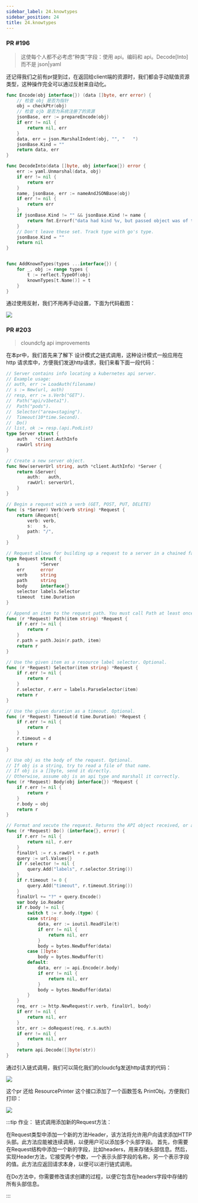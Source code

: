 ```yaml
---
sidebar_label: 24.knowtypes
sidebar_position: 24
title: 24.knowtypes
---
```


### PR #196
> 这使每个人都不必考虑“种类”字段：使用 api。编码和 api。Decode[Into] 而不是 json|yaml

还记得我们之前有pr提到过，在返回给client端的资源时，我们都会手动赋值资源类型，这种操作完全可以通过反射来自动化。

```go
func Encode(obj interface{}) (data []byte, err error) {
	// 检查 obj 是否为指针
	obj = checkPtr(obj)
	// 检查 ojb 是否为系统注册了的资源
	jsonBase, err := prepareEncode(obj)
	if err != nil {
		return nil, err
	}
	data, err = json.MarshalIndent(obj, "", "	")
	jsonBase.Kind = ""
	return data, err
}

func DecodeInto(data []byte, obj interface{}) error {
	err := yaml.Unmarshal(data, obj)
	if err != nil {
		return err
	}
	name, jsonBase, err := nameAndJSONBase(obj)
	if err != nil {
		return err
	}
	if jsonBase.Kind != "" && jsonBase.Kind != name {
		return fmt.Errorf("data had kind %v, but passed object was of type %v", jsonBase.Kind, name)
	}
	// Don't leave these set. Track type with go's type.
	jsonBase.Kind = ""
	return nil
}


func AddKnownTypes(types ...interface{}) {
	for _, obj := range types {
		t := reflect.TypeOf(obj)
		knownTypes[t.Name()] = t
	}
}
```

通过使用反射，我们不用再手动设置，下面为代码截图：

![](https://raw.githubusercontent.com/mouuii/picture/master/%E6%88%AA%E5%B1%8F2023-05-11%20%E4%B8%8B%E5%8D%884.46.41.png)

### PR #203
> cloundcfg api improvements

在本pr中，我们首先来了解下 设计模式之链式调用，这种设计模式一般应用在 http 请求库中，方便我们发送http请求，我们来看下面一段代码：

```go
// Server contains info locating a kubernetes api server.
// Example usage:
// auth, err := LoadAuth(filename)
// s := New(url, auth)
// resp, err := s.Verb("GET").
//	Path("api/v1beta1").
//	Path("pods").
//	Selector("area=staging").
//	Timeout(10*time.Second).
//	Do()
// list, ok := resp.(api.PodList)
type Server struct {
	auth   *client.AuthInfo
	rawUrl string
}

// Create a new server object.
func New(serverUrl string, auth *client.AuthInfo) *Server {
	return &Server{
		auth:   auth,
		rawUrl: serverUrl,
	}
}

// Begin a request with a verb (GET, POST, PUT, DELETE)
func (s *Server) Verb(verb string) *Request {
	return &Request{
		verb: verb,
		s:    s,
		path: "/",
	}
}

// Request allows for building up a request to a server in a chained fashion.
type Request struct {
	s        *Server
	err      error
	verb     string
	path     string
	body     interface{}
	selector labels.Selector
	timeout  time.Duration
}

// Append an item to the request path. You must call Path at least once.
func (r *Request) Path(item string) *Request {
	if r.err != nil {
		return r
	}
	r.path = path.Join(r.path, item)
	return r
}

// Use the given item as a resource label selector. Optional.
func (r *Request) Selector(item string) *Request {
	if r.err != nil {
		return r
	}
	r.selector, r.err = labels.ParseSelector(item)
	return r
}

// Use the given duration as a timeout. Optional.
func (r *Request) Timeout(d time.Duration) *Request {
	if r.err != nil {
		return r
	}
	r.timeout = d
	return r
}

// Use obj as the body of the request. Optional.
// If obj is a string, try to read a file of that name.
// If obj is a []byte, send it directly.
// Otherwise, assume obj is an api type and marshall it correctly.
func (r *Request) Body(obj interface{}) *Request {
	if r.err != nil {
		return r
	}
	r.body = obj
	return r
}

// Format and xecute the request. Returns the API object received, or an error.
func (r *Request) Do() (interface{}, error) {
	if r.err != nil {
		return nil, r.err
	}
	finalUrl := r.s.rawUrl + r.path
	query := url.Values{}
	if r.selector != nil {
		query.Add("labels", r.selector.String())
	}
	if r.timeout != 0 {
		query.Add("timeout", r.timeout.String())
	}
	finalUrl += "?" + query.Encode()
	var body io.Reader
	if r.body != nil {
		switch t := r.body.(type) {
		case string:
			data, err := ioutil.ReadFile(t)
			if err != nil {
				return nil, err
			}
			body = bytes.NewBuffer(data)
		case []byte:
			body = bytes.NewBuffer(t)
		default:
			data, err := api.Encode(r.body)
			if err != nil {
				return nil, err
			}
			body = bytes.NewBuffer(data)
		}
	}
	req, err := http.NewRequest(r.verb, finalUrl, body)
	if err != nil {
		return nil, err
	}
	str, err := doRequest(req, r.s.auth)
	if err != nil {
		return nil, err
	}
	return api.Decode([]byte(str))
}
```

通过引入链式调用，我们可以简化我们的cloudcfg发送http请求的代码：

![](https://raw.githubusercontent.com/mouuii/picture/master/%E6%88%AA%E5%B1%8F2023-05-11%20%E4%B8%8B%E5%8D%884.55.01.png)


这个pr 还给 ResourcePrinter 这个接口添加了一个函数签名 PrintObj，方便我们打印：

![](https://raw.githubusercontent.com/mouuii/picture/master/%E6%88%AA%E5%B1%8F2023-05-11%20%E4%B8%8B%E5%8D%884.56.42.png)


:::tip
作业： 链式调用添加新的Request方法：

在Request类型中添加一个新的方法Header，该方法将允许用户向请求添加HTTP头部。此方法应能被连续调用，以便用户可以添加多个头部字段。
首先，你需要在Request结构中添加一个新的字段，比如headers，用来存储头部信息。然后，实现Header方法，它接受两个参数，一个表示头部字段的名称，另一个表示字段的值。此方法应返回请求本身，以便可以进行链式调用。

在Do方法中，你需要修改请求创建的过程，以便它包含在headers字段中存储的所有头部信息。

:::
